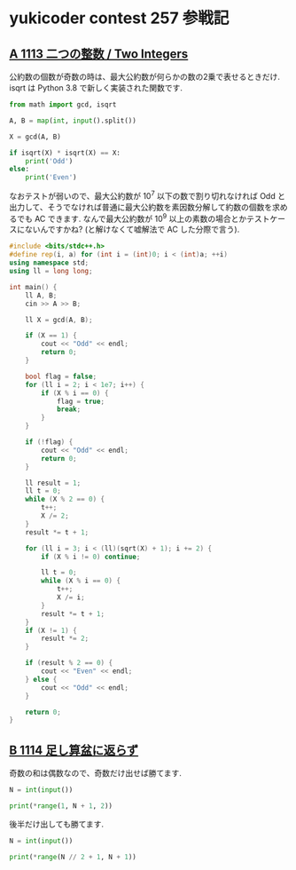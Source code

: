 # yukicoder contest 257 参戦記

## [A 1113 二つの整数 / Two Integers](https://yukicoder.me/problems/no/1113)

公約数の個数が奇数の時は、最大公約数が何らかの数の2乗で表せるときだけ. isqrt は Python 3.8 で新しく実装された関数です.

```python
from math import gcd, isqrt

A, B = map(int, input().split())

X = gcd(A, B)

if isqrt(X) * isqrt(X) == X:
    print('Odd')
else:
    print('Even')
```

なおテストが弱いので、最大公約数が 10<sup>7</sup> 以下の数で割り切れなければ Odd と出力して、そうでなければ普通に最大公約数を素因数分解して約数の個数を求めるでも AC できます. なんで最大公約数が 10<sup>9</sup> 以上の素数の場合とかテストケースにないんですかね? (と解けなくて嘘解法で AC した分際で言う).

```C++
#include <bits/stdc++.h>
#define rep(i, a) for (int i = (int)0; i < (int)a; ++i)
using namespace std;
using ll = long long;

int main() {
    ll A, B;
    cin >> A >> B;

    ll X = gcd(A, B);

    if (X == 1) {
        cout << "Odd" << endl;
        return 0;
    }

    bool flag = false;
    for (ll i = 2; i < 1e7; i++) {
        if (X % i == 0) {
            flag = true;
            break;
        }
    }

    if (!flag) {
        cout << "Odd" << endl;
        return 0;
    }

    ll result = 1;
    ll t = 0;
    while (X % 2 == 0) {
        t++;
        X /= 2;
    }
    result *= t + 1;

    for (ll i = 3; i < (ll)(sqrt(X) + 1); i += 2) {
        if (X % i != 0) continue;

        ll t = 0;
        while (X % i == 0) {
            t++;
            X /= i;
        }
        result *= t + 1;
    }
    if (X != 1) {
        result *= 2;
    }

    if (result % 2 == 0) {
        cout << "Even" << endl;
    } else {
        cout << "Odd" << endl;
    }

    return 0;
}
```

## [B 1114 足し算盆に返らず](https://yukicoder.me/problems/no/1114)

奇数の和は偶数なので、奇数だけ出せば勝てます.

```python
N = int(input())

print(*range(1, N + 1, 2))
```

後半だけ出しても勝てます.


```python
N = int(input())

print(*range(N // 2 + 1, N + 1))
```
